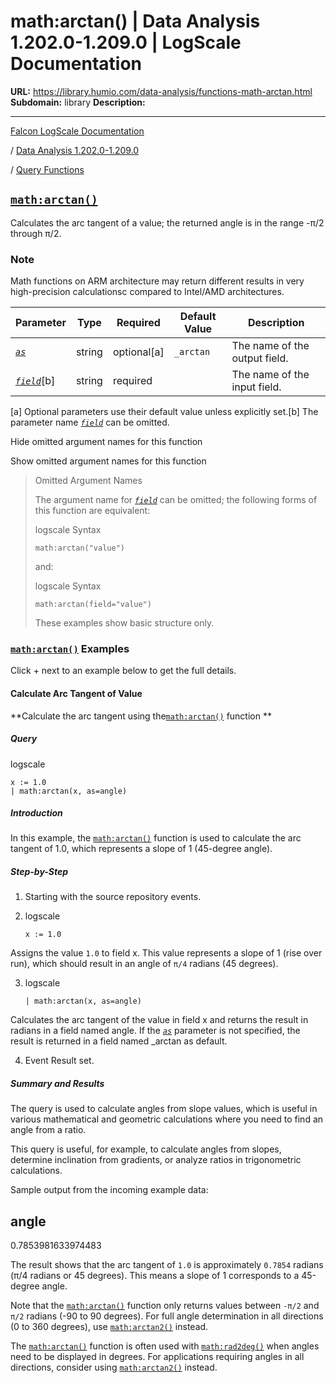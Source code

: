 # math:arctan() | Data Analysis 1.202.0-1.209.0 | LogScale Documentation

**URL:** https://library.humio.com/data-analysis/functions-math-arctan.html
**Subdomain:** library
**Description:** 

---

[Falcon LogScale Documentation](https://library.humio.com)

/ [Data Analysis 1.202.0-1.209.0](data-analysis-docs.html)

/ [Query Functions](functions.html)

## [`math:arctan()`](functions-math-arctan.html "math:arctan\(\)")

Calculates the arc tangent of a value; the returned angle is in the range -π/2 through π/2. 

### Note

Math functions on ARM architecture may return different results in very high-precision calculationsc compared to Intel/AMD architectures.

Parameter| Type| Required| Default Value| Description  
---|---|---|---|---  
[ _`as`_](functions-math-arctan.html#query-functions-math-arctan-as)|  string| optional[a] | `_arctan`|  The name of the output field.   
[_`field`_](functions-math-arctan.html#query-functions-math-arctan-field)[b]| string| required |  |  The name of the input field.   
[a] Optional parameters use their default value unless explicitly set.[b] The parameter name [_`field`_](functions-math-arctan.html#query-functions-math-arctan-field) can be omitted.  
  
Hide omitted argument names for this function

Show omitted argument names for this function

> Omitted Argument Names
> 
> The argument name for [_`field`_](functions-math-arctan.html#query-functions-math-arctan-field) can be omitted; the following forms of this function are equivalent:
> 
> logscale Syntax
>     
>     
>     math:arctan("value")
> 
> and:
> 
> logscale Syntax
>     
>     
>     math:arctan(field="value")
> 
> These examples show basic structure only.

### [`math:arctan()`](functions-math-arctan.html "math:arctan\(\)") Examples

Click + next to an example below to get the full details.

#### Calculate Arc Tangent of Value

**Calculate the arc tangent using the[`math:arctan()`](functions-math-arctan.html "math:arctan\(\)") function **

##### Query

logscale
    
    
    x := 1.0
    | math:arctan(x, as=angle)

##### Introduction

In this example, the [`math:arctan()`](functions-math-arctan.html "math:arctan\(\)") function is used to calculate the arc tangent of 1.0, which represents a slope of 1 (45-degree angle). 

##### Step-by-Step

  1. Starting with the source repository events.

  2. logscale
         
         x := 1.0

Assigns the value `1.0` to field x. This value represents a slope of 1 (rise over run), which should result in an angle of `π/4` radians (45 degrees). 

  3. logscale
         
         | math:arctan(x, as=angle)

Calculates the arc tangent of the value in field x and returns the result in radians in a field named angle. If the [_`as`_](functions-math-arctan.html#query-functions-math-arctan-as) parameter is not specified, the result is returned in a field named _arctan as default. 

  4. Event Result set.




##### Summary and Results

The query is used to calculate angles from slope values, which is useful in various mathematical and geometric calculations where you need to find an angle from a ratio. 

This query is useful, for example, to calculate angles from slopes, determine inclination from gradients, or analyze ratios in trigonometric calculations. 

Sample output from the incoming example data: 

angle  
---  
0.7853981633974483  
  
The result shows that the arc tangent of `1.0` is approximately `0.7854` radians (π/4 radians or 45 degrees). This means a slope of 1 corresponds to a 45-degree angle. 

Note that the [`math:arctan()`](functions-math-arctan.html "math:arctan\(\)") function only returns values between `-π/2` and `π/2` radians (-90 to 90 degrees). For full angle determination in all directions (0 to 360 degrees), use [`math:arctan2()`](functions-math-arctan2.html "math:arctan2\(\)") instead. 

The [`math:arctan()`](functions-math-arctan.html "math:arctan\(\)") function is often used with [`math:rad2deg()`](functions-math-rad2deg.html "math:rad2deg\(\)") when angles need to be displayed in degrees. For applications requiring angles in all directions, consider using [`math:arctan2()`](functions-math-arctan2.html "math:arctan2\(\)") instead.
